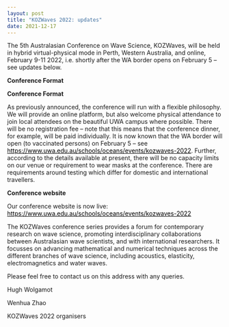 ```yaml
---
layout: post
title: "KOZWaves 2022: updates"
date: 2021-12-17
---
```

 
<p> 
The 5th Australasian Conference on Wave Science, KOZWaves, will be held in hybrid virtual-physical mode in Perth, Western Australia, and online, February 9-11 2022, i.e. shortly after the WA border opens on February 5 – see updates below.
</p>
 
<p><b>Conference Format</b></p>
<p>
<p><b>Conference Format</b></p>
<p>
As previously announced, the conference will run with a flexible philosophy.  We will provide an online platform, but also welcome physical attendance to join local attendees on the beautiful UWA campus where possible.  There will be no registration fee – note that this means that the conference dinner, for example, will be paid individually.  It is now known that the WA border will open (to vaccinated persons) on February 5 – see 
<a href="https://www.wa.gov.au/government/announcements/wa-proceed-safe-transition-plan-february-5-2022" style="color: black; text-decoration: underline;">https://www.uwa.edu.au/schools/oceans/events/kozwaves-2022</a>.  
Further, according to the details available at present, there will be no capacity limits on our venue or requirement to wear masks at the conference.  There are requirements around testing which differ for domestic and international travellers.
</p>

<p><b>Conference website</b></p>
<p>
Our conference website is now live: <a href="https://www.uwa.edu.au/schools/oceans/events/kozwaves-2022" style="color: black; text-decoration: underline;">https://www.uwa.edu.au/schools/oceans/events/kozwaves-2022</a>
</p>

<p>The KOZWaves conference series provides a forum for contemporary research on wave science, promoting interdisciplinary collaborations between Australasian wave scientists, and with international researchers. It focusses on advancing mathematical and numerical techniques across the different branches of wave science, including acoustics, elasticity, electromagnetics and water waves.
</p>

<p>Please feel free to contact us on this address with any queries.
</p> 

<p>Hugh Wolgamot
</p>
<p>Wenhua Zhao
</p>

<p>KOZWaves 2022 organisers</p>

